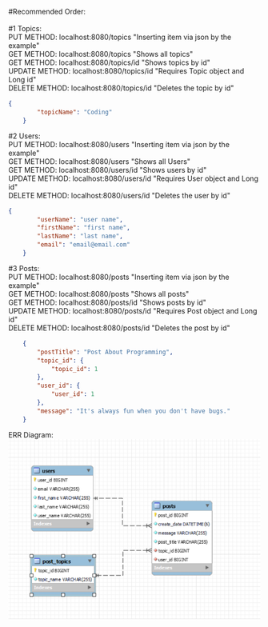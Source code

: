 #Recommended Order: <br><br>
#1 Topics:<br>
PUT METHOD: localhost:8080/topics "Inserting item via json by the example"<br>
GET METHOD: localhost:8080/topics "Shows all topics"<br>
GET METHOD: localhost:8080/topics/id "Shows topics by id"<br>
UPDATE METHOD: localhost:8080/topics/id "Requires Topic object and Long id"<br>
DELETE METHOD: localhost:8080/topics/id "Deletes the topic by id"<br>

```json
{
        "topicName": "Coding"
    }
```

#2 Users:<br>
PUT METHOD: localhost:8080/users "Inserting item via json by the example"<br>
GET METHOD: localhost:8080/users "Shows all Users"<br>
GET METHOD: localhost:8080/users/id "Shows users by id"<br>
UPDATE METHOD: localhost:8080/users/id "Requires User object and Long id"<br>
DELETE METHOD: localhost:8080/users/id "Deletes the user by id"<br>
```json
{
        "userName": "user name",
        "firstName": "first name",
        "lastName": "last name",
        "email": "email@email.com"
    }
```

#3 Posts:<br>
PUT METHOD: localhost:8080/posts "Inserting item via json by the example"<br>
GET METHOD: localhost:8080/posts "Shows all posts"<br>
GET METHOD: localhost:8080/posts/id "Shows posts by id"<br>
UPDATE METHOD: localhost:8080/posts/id "Requires Post object and Long id"<br>
DELETE METHOD: localhost:8080/posts/id "Deletes the post by id"<br>
```json
    {
        "postTitle": "Post About Programming",
        "topic_id": {
            "topic_id": 1
        },
        "user_id": {
            "user_id": 1
        },
        "message": "It's always fun when you don't have bugs."
    }
```

ERR Diagram:<br>
![](EERDiagram.png)